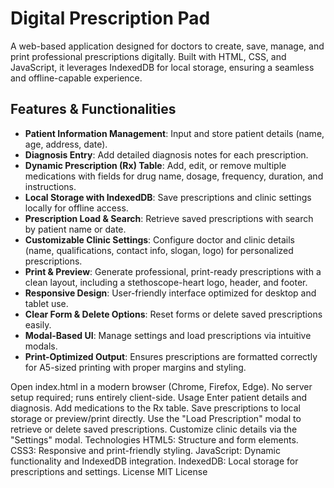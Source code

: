 # Digital Prescription Pad

A web-based application designed for doctors to create, save, manage, and print professional prescriptions digitally. Built with HTML, CSS, and JavaScript, it leverages IndexedDB for local storage, ensuring a seamless and offline-capable experience.

## Features & Functionalities
- **Patient Information Management**: Input and store patient details (name, age, address, date).
- **Diagnosis Entry**: Add detailed diagnosis notes for each prescription.
- **Dynamic Prescription (Rx) Table**: Add, edit, or remove multiple medications with fields for drug name, dosage, frequency, duration, and instructions.
- **Local Storage with IndexedDB**: Save prescriptions and clinic settings locally for offline access.
- **Prescription Load & Search**: Retrieve saved prescriptions with search by patient name or date.
- **Customizable Clinic Settings**: Configure doctor and clinic details (name, qualifications, contact info, slogan, logo) for personalized prescriptions.
- **Print & Preview**: Generate professional, print-ready prescriptions with a clean layout, including a stethoscope-heart logo, header, and footer.
- **Responsive Design**: User-friendly interface optimized for desktop and tablet use.
- **Clear Form & Delete Options**: Reset forms or delete saved prescriptions easily.
- **Modal-Based UI**: Manage settings and load prescriptions via intuitive modals.
- **Print-Optimized Output**: Ensures prescriptions are formatted correctly for A5-sized printing with proper margins and styling.


Open index.html in a modern browser (Chrome, Firefox, Edge).
No server setup required; runs entirely client-side.
Usage
Enter patient details and diagnosis.
Add medications to the Rx table.
Save prescriptions to local storage or preview/print directly.
Use the "Load Prescription" modal to retrieve or delete saved prescriptions.
Customize clinic details via the "Settings" modal.
Technologies
HTML5: Structure and form elements.
CSS3: Responsive and print-friendly styling.
JavaScript: Dynamic functionality and IndexedDB integration.
IndexedDB: Local storage for prescriptions and settings.
License
MIT License
